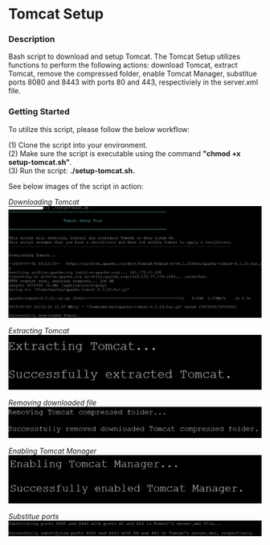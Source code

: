# Tomcat Setup

### Description
Bash script to download and setup Tomcat. The Tomcat Setup utilizes functions to perform the following actions: download Tomcat, extract Tomcat, remove the compressed folder, enable Tomcat Manager, substitue ports 8080 and 8443 with ports 80 and 443, respectiviely in the server.xml file.

### Getting Started
To utilize this script, please follow the below workflow:

(1) Clone the script into your environment.\
(2) Make sure the script is executable using the command **"chmod +x setup-tomcat.sh"**.\
(3) Run the script: **./setup-tomcat.sh.**

See below images of the script in action:

*Downloading Tomcat*\
![Downloading Tomcat](https://github.com/markusewalker/Misc-Bash-Scripts/blob/master/tomcat-setup/downloadingTomcat.jpg)

*Extracting Tomcat*\
![Extracting Tomcat](https://github.com/markusewalker/Misc-Bash-Scripts/blob/master/tomcat-setup/extractTomcat.jpg)

*Removing downloaded file*\
![Removing Downloaded file](https://github.com/markusewalker/Misc-Bash-Scripts/blob/master/tomcat-setup/removeTomcat.jpg)

*Enabling Tomcat Manager*\
![Enabling Tomcat Manager](https://github.com/markusewalker/Misc-Bash-Scripts/blob/master/tomcat-setup/enableManager.jpg)

*Substitue ports*\
![Substitue Ports](https://github.com/markusewalker/Misc-Bash-Scripts/blob/master/tomcat-setup/substiutePorts.jpg)
